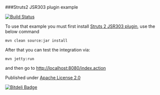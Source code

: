 ###Struts2 JSR303 plugin example

[![Build Status](https://travis-ci.org/lukaszlenart/struts2-jsr303-example.png?branch=master)](https://travis-ci.org/lukaszlenart/struts2-jsr303-example)

To use that example you must first install [Struts 2 JSR303 plugin](https://github.com/umeshawasthi/jsr303-validator-plugin),
use the below command

    mvn clean source:jar install
    
After that you can test the integration via:

    mvn jetty:run

and then go to [http://localhost:8080/index.action](http://localhost:8080/index.action)


Published under [Apache License 2.0](http://www.apache.org/licenses/LICENSE-2.0.html)


[![Bitdeli Badge](https://d2weczhvl823v0.cloudfront.net/lukaszlenart/struts2-jsr303-example/trend.png)](https://bitdeli.com/free "Bitdeli Badge")


